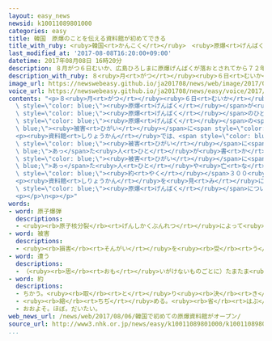 ```yaml
---
layout: easy_news
newsid: k10011089801000
categories: easy
title: 韓国　原爆のことを伝える資料館が初めてできる
title_with_ruby: <ruby>韓国<rt>かんこく</rt></ruby>　<ruby>原爆<rt>げんばく</rt></ruby>のことを<ruby>伝<rt>つた</rt></ruby>える<ruby>資料館<rt>しりょうかん</rt></ruby>が<ruby>初<rt>はじ</rt></ruby>めてできる
last_modified_at: '2017-08-08T16:20:00+09:00'
datetime: 2017年08月08日 16時20分
description: ８月がつ６日むいか、広島ひろしまに原爆げんばくが落おとされてから７２年ねんになりました。
description_with_ruby: ８<ruby>月<rt>がつ</rt></ruby><ruby>６日<rt>むいか</rt></ruby>、<ruby>広島<rt>ひろしま</rt></ruby>に<ruby>原爆<rt>げんばく</rt></ruby>が<ruby>落<rt>お</rt></ruby>とされてから７２<ruby>年<rt>ねん</rt></ruby>になりました。
image_url: https://newswebeasy.github.io/ja201708/news/web/image/2017/08/08/k10011089801000.jpg
voice_url: https://newswebeasy.github.io/ja201708/news/easy/voice/2017/08/08/k10011089801000.mp3
contents: "<p>８<ruby>月<rt>がつ</rt></ruby><ruby>６日<rt>むいか</rt></ruby>、<ruby>広島<rt>ひろしま</rt></ruby>に<span\
  \ style=\"color: blue;\"><ruby>原爆<rt>げんばく</rt></ruby></span>が<ruby>落<rt>お</rt></ruby>とされてから７２<ruby>年<rt>ねん</rt></ruby>になりました。この<ruby>日<rt>ひ</rt></ruby>、<span\
  \ style=\"color: blue;\"><ruby>原爆<rt>げんばく</rt></ruby></span>のひどさや<ruby>怖<rt>こわ</rt></ruby>さを<ruby>伝<rt>つた</rt></ruby>える<ruby>資料館<rt>しりょうかん</rt></ruby>が<ruby>韓国<rt>かんこく</rt></ruby>で<ruby>初<rt>はじ</rt></ruby>めてハプチョンという<ruby>町<rt>まち</rt></ruby>にできました。ハプチョンには、<ruby>広島<rt>ひろしま</rt></ruby>や<ruby>長崎<rt>ながさき</rt></ruby>で<span\
  \ style=\"color: blue;\"><ruby>原爆<rt>げんばく</rt></ruby></span>の<span style=\"color:\
  \ blue;\"><ruby>被害<rt>ひがい</rt></ruby></span>に<span style=\"color: blue;\">あっ</span>た<ruby>韓国<rt>かんこく</rt></ruby>の<ruby>人<rt>ひと</rt></ruby>たちが<ruby>今<rt>いま</rt></ruby>も<ruby>大勢<rt>おおぜい</rt></ruby><ruby>住<rt>す</rt></ruby>んでいます。</p>\n\
  <p><ruby>資料館<rt>しりょうかん</rt></ruby>では、<span style=\"color: blue;\"><ruby>原爆<rt>げんばく</rt></ruby></span>の<span\
  \ style=\"color: blue;\"><ruby>被害<rt>ひがい</rt></ruby></span>に<span style=\"color:\
  \ blue;\">あっ</span>た<ruby>人<rt>ひと</rt></ruby>が<ruby>書<rt>か</rt></ruby>いた<ruby>文章<rt>ぶんしょう</rt></ruby>や<ruby>使<rt>つか</rt></ruby>っていた<ruby>物<rt>もの</rt></ruby>などを<ruby>見<rt>み</rt></ruby>ることができます。<ruby>６日<rt>むいか</rt></ruby>の<ruby>式<rt>しき</rt></ruby>には、<span\
  \ style=\"color: blue;\"><ruby>被害<rt>ひがい</rt></ruby></span>に<span style=\"color:\
  \ blue;\">あっ</span>た<ruby>人<rt>ひと</rt></ruby>や<ruby>亡<rt>な</rt></ruby>くなった<ruby>人<rt>ひと</rt></ruby>の<ruby>家族<rt>かぞく</rt></ruby>など<span\
  \ style=\"color: blue;\"><ruby>約<rt>やく</rt></ruby></span>３００<ruby>人<rt>にん</rt></ruby>が<ruby>出席<rt>しゅっせき</rt></ruby>しました。</p>\n\
  <p><ruby>資料館<rt>しりょうかん</rt></ruby>を<ruby>見<rt>み</rt></ruby>に<ruby>来<rt>き</rt></ruby>た<ruby>高校生<rt>こうこうせい</rt></ruby>は「<span\
  \ style=\"color: blue;\"><ruby>原爆<rt>げんばく</rt></ruby></span>について<ruby>今<rt>いま</rt></ruby>までよく<ruby>知<rt>し</rt></ruby>りませんでした。たくさんの<ruby>人<rt>ひと</rt></ruby>に<ruby>来<rt>き</rt></ruby>てほしいと<ruby>思<rt>おも</rt></ruby>います」と<ruby>話<rt>はな</rt></ruby>していました。</p>\n\
  <p></p>\n<p></p>"
words:
- word: 原子爆弾
  descriptions:
  - <ruby><rb>原子核分裂</rb><rt>げんしかくぶんれつ</rt></ruby>によって<ruby><rb>起</rb><rt>お</rt></ruby>こる、ものすごい<ruby><rb>力</rb><rt>ちから</rt></ruby>と<ruby><rb>高</rb><rt>たか</rt></ruby>い<ruby><rb>熱</rb><rt>ねつ</rt></ruby>を<ruby><rb>利用</rb><rt>りよう</rt></ruby>した<ruby><rb>爆弾</rb><rt>ばくだん</rt></ruby>。<ruby><rb>一度</rb><rt>いちど</rt></ruby>に<ruby><rb>多</rb><rt>おお</rt></ruby>くの<ruby><rb>人</rb><rt>ひと</rt></ruby>を<ruby><rb>殺</rb><rt>ころ</rt></ruby>す。<ruby><rb>原爆</rb><rt>げんばく</rt></ruby>。
- word: 被害
  descriptions:
  - <ruby><rb>損害</rb><rt>そんがい</rt></ruby>を<ruby><rb>受</rb><rt>う</rt></ruby>けること。また、<ruby><rb>受</rb><rt>う</rt></ruby>けた<ruby><rb>害</rb><rt>がい</rt></ruby>。
- word: 遭う
  descriptions:
  - （<ruby><rb>思</rb><rt>おも</rt></ruby>いがけないものごとに）たまたま<ruby><rb>出</rb><rt>で</rt></ruby>あう。
- word: 約
  descriptions:
  - ちかう。<ruby><rb>取</rb><rt>と</rt></ruby>り<ruby><rb>決</rb><rt>き</rt></ruby>める。
  - <ruby><rb>縮</rb><rt>ちぢ</rt></ruby>める。<ruby><rb>省</rb><rt>はぶ</rt></ruby>く。<ruby><rb>簡単</rb><rt>かんたん</rt></ruby>にする。
  - おおよそ。ほぼ。だいたい。
web_news_url: /news/web/2017/08/06/韓国で初めての原爆資料館がオープン/
source_url: http://www3.nhk.or.jp/news/easy/k10011089801000/k10011089801000.html
...
```

